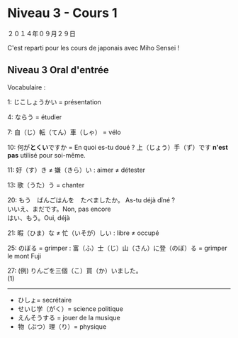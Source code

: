 Niveau 3 - Cours 1
===================

２０１４年０９月２９日

C'est reparti pour les cours de japonais avec Miho Sensei !

Niveau 3 Oral d'entrée
-------------------

Vocabulaire :

1: じこしょうかい = présentation

4: ならう = étudier

7: 自（じ）転（てん）車（しゃ） = vélo

10: 何が**とくい**ですか = En quoi es-tu doué ? 上（じょう）手（ず）です **n'est pas** utilisé pour soi-même.

11: 好（す）き ≠ 嫌（きら）い : aimer ≠ détester

13: 歌（うた）う = chanter

20: もう　ばんごはんを　たべましたか。 As-tu déjà dîné ?   
いいえ、まだです。Non, pas encore  
はい、もう。Oui, déjà

21: 暇（ひま）な ≠ 忙（いそが）しい : libre ≠ occupé

25: のぼる = grimper : 富（ふ）士（じ）山（さん）に登（のぼ）る = grimper le mont Fuji

27: (例) りんごを三個（こ）買（か）いました。  
(1) 

---------

* ひしょ= secrétaire
* せいじ学（がく）= science politique
* えんそうする = jouer de la musique
* 物（ぶつ）理（り）= physique



